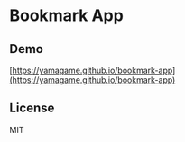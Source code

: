 # Bookmark App

## Demo

[https://yamagame.github.io/bookmark-app](https://yamagame.github.io/bookmark-app)

## License

MIT
